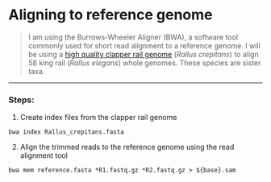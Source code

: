 # Aligning to reference genome
> I am using the Burrows-Wheeler Aligner (BWA), a software tool commonly used for short read alignment to a reference genome. I will be using a [high quality clapper rail genome](https://figshare.com/articles/dataset/A_high_quality_de_novo_genome_assembly_for_Clapper_Rail_Rallus_crepitans_/21983261) (*Rallus crepitans*) to align 58 king rail (*Rallus elegans*) whole genomes. These species are sister taxa.
---
### Steps:
1. Create index files from the clapper rail genome
```
bwa index Rallus_crepitans.fasta
```
2. Align the trimmed reads to the reference genome using the read alignment tool
```
bwa mem reference.fasta *R1.fastq.gz *R2.fastq.gz > ${base}.sam 
```
